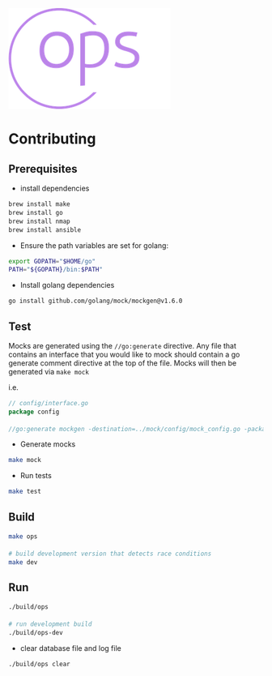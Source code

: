 ![](assets/logo-no-background-small.png)

# Contributing

## Prerequisites

- install dependencies

```bash
brew install make
brew install go
brew install nmap
brew install ansible
```

- Ensure the path variables are set for golang:

```bash
export GOPATH="$HOME/go"
PATH="${GOPATH}/bin:$PATH"
```

- Install golang dependencies

```bash
go install github.com/golang/mock/mockgen@v1.6.0
```

## Test

Mocks are generated using the `//go:generate` directive. Any
file that contains an interface that you would like to mock
should contain a go generate comment directive at the top of
the file. Mocks will then be generated via `make mock`

i.e.

```go
// config/interface.go
package config

//go:generate mockgen -destination=../mock/config/mock_config.go -package=mock_config . Repo,Service
```

- Generate mocks

```bash
make mock
```

- Run tests

```bash
make test
```

## Build

```bash
make ops

# build development version that detects race conditions
make dev
```

## Run

```bash
./build/ops

# run development build
./build/ops-dev
```

- clear database file and log file

```bash
./build/ops clear
```
